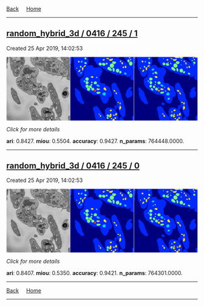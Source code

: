 
[Back](..)&nbsp;&nbsp;&nbsp;&nbsp;&nbsp;[Home](https://leapmanlab.github.io/snapshots)

---

<div class="summary"><a href="1"><h2>random_hybrid_3d / 0416 / 245 / 1</h2></a><p>Created 25 Apr 2019, 14:02:53
</p><a href="1"><img src="1/media/summary.png" align="center"></a><p>
<i>Click for more details</i>
</p></div>

**ari**: 0.8427. **miou**: 0.5504. **accuracy**: 0.9427. **n_params**: 764448.0000. 

---

<div class="summary"><a href="0"><h2>random_hybrid_3d / 0416 / 245 / 0</h2></a><p>Created 25 Apr 2019, 14:02:53
</p><a href="0"><img src="0/media/summary.png" align="center"></a><p>
<i>Click for more details</i>
</p></div>

**ari**: 0.8407. **miou**: 0.5350. **accuracy**: 0.9421. **n_params**: 764301.0000. 

---

[Back](..)&nbsp;&nbsp;&nbsp;&nbsp;&nbsp;[Home](https://leapmanlab.github.io/snapshots)

---